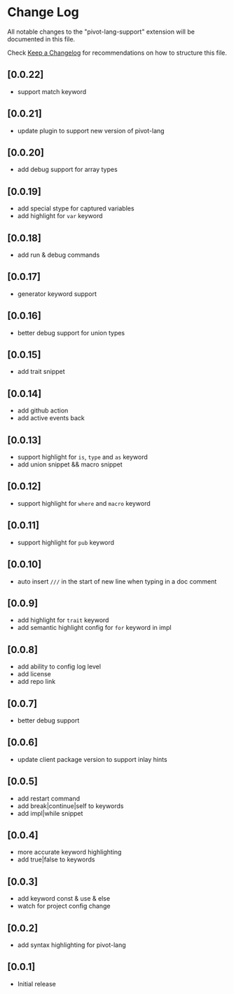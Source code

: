 # Change Log

All notable changes to the "pivot-lang-support" extension will be documented in this file.

Check [Keep a Changelog](http://keepachangelog.com/) for recommendations on how to structure this file.

## [0.0.22]

- support match keyword

## [0.0.21]

- update plugin to support new version of pivot-lang

## [0.0.20]

- add debug support for array types

## [0.0.19]

- add special stype for captured variables
- add highlight for `var` keyword

## [0.0.18]

- add run & debug commands

## [0.0.17]

- generator keyword support

## [0.0.16]

- better debug support for union types

## [0.0.15]

- add trait snippet

## [0.0.14]

- add github action
- add active events back

## [0.0.13]

- support highlight for `is`, `type` and `as` keyword
- add union snippet && macro snippet

## [0.0.12]

- support highlight for `where` and `macro` keyword

## [0.0.11]

- support highlight for `pub` keyword

## [0.0.10]

- auto insert `///` in the start of new line when typing in a doc comment

## [0.0.9]

- add highlight for `trait` keyword
- add semantic highlight config for `for` keyword in impl

## [0.0.8]

- add ability to config log level
- add license
- add repo link

## [0.0.7]

- better debug support

## [0.0.6]

- update client package version to support inlay hints

## [0.0.5]

- add restart command
- add break|continue|self to keywords
- add impl|while snippet

## [0.0.4]

- more accurate keyword highlighting
- add true|false to keywords

## [0.0.3]

- add keyword const & use & else
- watch for project config change

## [0.0.2]

- add syntax highlighting for pivot-lang

## [0.0.1]

- Initial release
